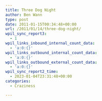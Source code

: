 ```yaml
---
title: Three Dog Night
author: Ben Wann
type: post
date: 2011-01-15T00:34:48+00:00
url: /2011/01/14/three-dog-night/
wpil_sync_report3:
  - 1
wpil_links_inbound_internal_count_data:
  - 'a:0:{}'
wpil_links_outbound_internal_count_data:
  - 'a:0:{}'
wpil_links_outbound_external_count_data:
  - 'a:0:{}'
wpil_sync_report2_time:
  - 2023-01-04T23:31:48+00:00
categories:
  - Craziness

---
```

[<img decoding="async" src="https://benwann.com/wp-content/uploads/2011/01/20110114-063514.jpg" alt="" class="alignnone size-full" />][1]

[<img decoding="async" src="https://benwann.com/wp-content/uploads/2011/01/20110114-063536.jpg" alt="" class="alignnone size-full" />][2]

[<img decoding="async" src="https://benwann.com/wp-content/uploads/2011/01/20110114-063558.jpg" alt="" class="alignnone size-full" />][3]

[<img decoding="async" src="https://benwann.com/wp-content/uploads/2011/01/20110114-063615.jpg" alt="" class="alignnone size-full" />][4]

[<img decoding="async" src="https://benwann.com/wp-content/uploads/2011/01/20110114-063639.jpg" alt="" class="alignnone size-full" />][5]

[<img decoding="async" src="https://benwann.com/wp-content/uploads/2011/01/20110114-063657.jpg" alt="" class="alignnone size-full" />][6]

[<img decoding="async" src="https://benwann.com/wp-content/uploads/2011/01/20110114-063727.jpg" alt="" class="alignnone size-full" />][7]

 [1]: https://benwann.com/wp-content/uploads/2011/01/20110114-063514.jpg
 [2]: https://benwann.com/wp-content/uploads/2011/01/20110114-063536.jpg
 [3]: https://benwann.com/wp-content/uploads/2011/01/20110114-063558.jpg
 [4]: https://benwann.com/wp-content/uploads/2011/01/20110114-063615.jpg
 [5]: https://benwann.com/wp-content/uploads/2011/01/20110114-063639.jpg
 [6]: https://benwann.com/wp-content/uploads/2011/01/20110114-063657.jpg
 [7]: https://benwann.com/wp-content/uploads/2011/01/20110114-063727.jpg